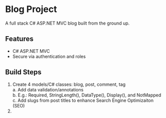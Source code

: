 # Blog Project
 A full stack C# ASP.NET MVC blog built from the ground up.

 ## Features
 - C# ASP.NET MVC
 - Secure via authentication and roles

 ## Build Steps
 1) Create 4 models/C# classes: blog, post, comment, tag  
     a. Add data validation/annotations  
     b. E.g.: Required, StringLength(), DataType(), Display(), and NotMapped  
     c. Add slugs from post titles to enhance Search Engine Optimizaiton (SEO)
 2) 